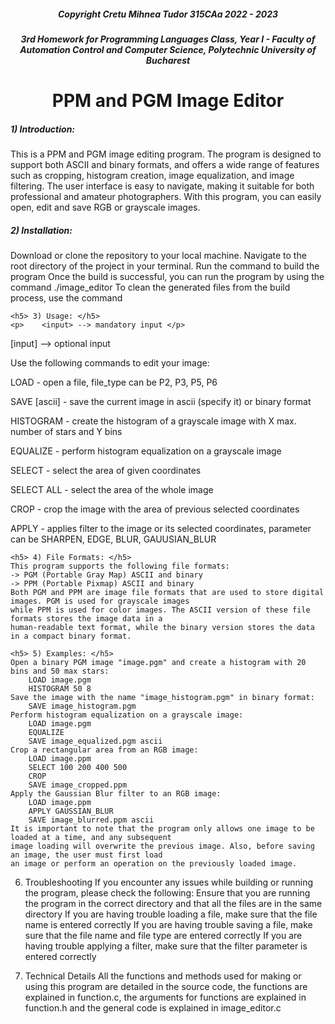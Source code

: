 <h5 align = center> Copyright Cretu Mihnea Tudor 315CAa 2022 - 2023 </h5> 
<h5 align = center> 3rd Homework for Programming Languages Class, Year I - Faculty of Automation Control and Computer Science, Polytechnic University of Bucharest </h5>

<h1 align=center> PPM and PGM Image Editor </h1>

<h5> 1) Introduction: </h5>
<p align = left>    This is a PPM and PGM image editing program. The program is designed to support both ASCII and binary 
    formats, and offers a wide range of features such as cropping, histogram creation, image equalization, 
    and image filtering. The user interface is easy to navigate, making it suitable for both professional
    and amateur photographers. With this program, you can easily open, edit and save RGB or grayscale images. </p>

<h5> 2) Installation: </h5> 
<p align = left>    Download or clone the repository to your local machine.
    Navigate to the root directory of the project in your terminal.
    Run the command <make build> to build the program
    Once the build is successful, you can run the program by using the command ./image_editor
    To clean the generated files from the build process, use the command <make clean> </p>

    <h5> 3) Usage: </h5>
    <p>    <input> --> mandatory input </p>
<p>     [input] --> optional input </p>
<p>     Use the following commands to edit your image: </p>
<p>     LOAD <file_name> <file_type> - open a file, file_type can be P2, P3, P5, P6 </p>
<p>     SAVE <file_name> [ascii] - save the current image in ascii (specify it) or binary format </p>
<p>     HISTOGRAM <max_stars> <bins> - create the histogram of a grayscale image with X max. number of stars and Y bins </p>
<p>     EQUALIZE - perform histogram equalization on a grayscale image </p>
<p>     SELECT <x1> <y1> <x2> <y2> - select the area of given coordinates </p>
<p>    SELECT ALL - select the area of the whole image </p>
<p>     CROP - crop the image with the area of previous selected coordinates </p>
<p>     APPLY <parameter> - applies filter to the image or its selected coordinates, parameter can be SHARPEN, EDGE, BLUR, GAUUSIAN_BLUR </p>

    <h5> 4) File Formats: </h5>
    This program supports the following file formats:
    -> PGM (Portable Gray Map) ASCII and binary
    -> PPM (Portable Pixmap) ASCII and binary
    Both PGM and PPM are image file formats that are used to store digital images. PGM is used for grayscale images 
    while PPM is used for color images. The ASCII version of these file formats stores the image data in a 
    human-readable text format, while the binary version stores the data in a compact binary format.

    <h5> 5) Examples: </h5>
    Open a binary PGM image "image.pgm" and create a histogram with 20 bins and 50 max stars:
        LOAD image.pgm
        HISTOGRAM 50 8
    Save the image with the name "image_histogram.pgm" in binary format:
        SAVE image_histogram.pgm
    Perform histogram equalization on a grayscale image:
        LOAD image.pgm
        EQUALIZE
        SAVE image_equalized.pgm ascii
    Crop a rectangular area from an RGB image:
        LOAD image.ppm
        SELECT 100 200 400 500
        CROP
        SAVE image_cropped.ppm
    Apply the Gaussian Blur filter to an RGB image:
        LOAD image.ppm
        APPLY GAUSSIAN_BLUR
        SAVE image_blurred.ppm ascii
    It is important to note that the program only allows one image to be loaded at a time, and any subsequent
    image loading will overwrite the previous image. Also, before saving an image, the user must first load
    an image or perform an operation on the previously loaded image.

6) Troubleshooting
    If you encounter any issues while building or running the program, please check the following:
    Ensure that you are running the program in the correct directory and that all the files are in the same directory
    If you are having trouble loading a file, make sure that the file name is entered correctly
    If you are having trouble saving a file, make sure that the file name and file type are entered correctly
    If you are having trouble applying a filter, make sure that the filter parameter is entered correctly

7) Technical Details
    All the functions and methods used for making or using this program are detailed in the source code,
    the functions are explained in function.c, the arguments for functions are explained in function.h and the general
    code is explained in image_editor.c
